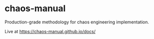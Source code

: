 # chaos-manual
Production-grade methodology for chaos engineering implementation.

Live at https://chaos-manual.github.io/docs/
